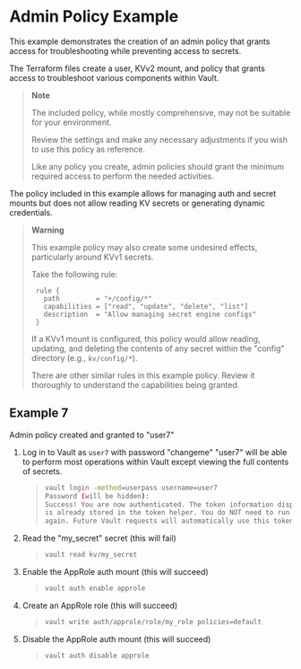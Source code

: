 # Admin Policy Example

This example demonstrates the creation of an admin policy that grants access for troubleshooting while preventing access to secrets.

The Terraform files create a user, KVv2 mount, and policy that grants access to troubleshoot various components within Vault.

> **Note**
>
> The included policy, while mostly comprehensive, may not be suitable for your environment.
>
> Review the settings and make any necessary adjustments if you wish to use this policy as reference.
>
> Like any policy you create, admin policies should grant the minimum required access to perform the needed activities.

The policy included in this example allows for managing auth and secret mounts but does not allow reading KV secrets or generating dynamic credentials.

> **Warning**
>
> This example policy may also create some undesired effects, particularly around KVv1 secrets.
>
> Take the following rule:
>
> ```hcl
>  rule {
>    path         = "+/config/*"
>    capabilities = ["read", "update", "delete", "list"]
>    description  = "Allow managing secret engine configs"
>  }
> ```
>
> If a KVv1 mount is configured, this policy would allow reading, updating, and deleting the contents of any secret within the "config" directory (e.g., `kv/config/*`).
>
> There are other similar rules in this example policy. Review it thoroughly to understand the capabilities being granted.

## Example 7

Admin policy created and granted to "user7"

1. Log in to Vault as `user7` with password "changeme"
    "user7" will be able to perform most operations within Vault except viewing the full contents of secrets.
    >
    > ```bash
    > vault login -method=userpass username=user7
    > Password (will be hidden):
    > Success! You are now authenticated. The token information displayed below
    > is already stored in the token helper. You do NOT need to run "vault login"
    > again. Future Vault requests will automatically use this token.
    > ```
    >
2. Read the "my_secret" secret (this will fail)
    >
    > ```bash
    > vault read kv/my_secret
    > ```
    >
3. Enable the AppRole auth mount (this will succeed)
    >
    > ```bash
    > vault auth enable approle
    > ```

4. Create an AppRole role (this will succeed)
    >
    > ```bash
    > vault write auth/approle/role/my_role policies=default
    > ```

5. Disable the AppRole auth mount (this will succeed)
    >
    > ```bash
    > vault auth disable approle
    > ```
